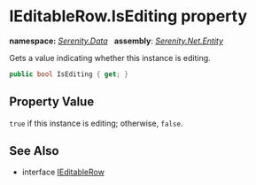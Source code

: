# IEditableRow.IsEditing property
**namespace:** *[Serenity.Data](../../README.md#serenity.data-namespace)*   **assembly**: *[Serenity.Net.Entity](../../README.md)*

Gets a value indicating whether this instance is editing.

```csharp
public bool IsEditing { get; }
```

## Property Value

`true` if this instance is editing; otherwise, `false`.

## See Also

* interface [IEditableRow](../IEditableRow.md)